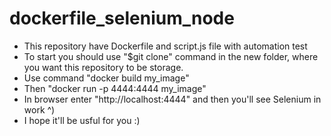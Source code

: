 # dockerfile_selenium_node
* This repository have Dockerfile and script.js file with automation test
* To start you should use "$git clone" command in the new folder, where you want this repository to be storage. 
* Use command "docker build my_image" 
* Then "docker run -p 4444:4444 my_image"
* In browser enter "http://localhost:4444" and then you'll see Selenium in work ^)
* I hope it'll be usful for you :)
